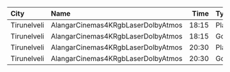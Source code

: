 | City        | Name                               |  Time | Type     | Price | Capacity | Booked |
| :---------- | :--------------------------------- | ----: | :------- | ----: | -------: | -----: |
| Tirunelveli | AlangarCinemas4KRgbLaserDolbyAtmos | 18:15 | Platinum |  100₹ |      192 |     74 |
| Tirunelveli | AlangarCinemas4KRgbLaserDolbyAtmos | 18:15 | Gold     |  100₹ |      264 |    132 |
| Tirunelveli | AlangarCinemas4KRgbLaserDolbyAtmos | 20:30 | Platinum |  100₹ |      192 |     72 |
| Tirunelveli | AlangarCinemas4KRgbLaserDolbyAtmos | 20:30 | Gold     |  100₹ |      264 |    132 |